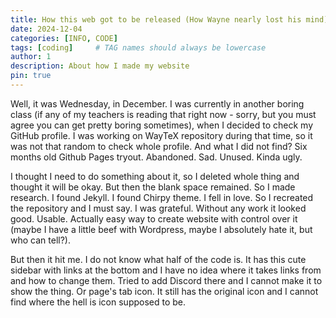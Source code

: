 ```yaml
---
title: How this web got to be released (How Wayne nearly lost his mind)
date: 2024-12-04
categories: [INFO, CODE]
tags: [coding]     # TAG names should always be lowercase
author: 1
description: About how I made my website
pin: true
---
```

Well, it was Wednesday, in December. I was currently in another boring class (if any of my teachers is reading that right now - sorry, but you must agree you can get pretty boring sometimes), when I decided to check my GitHub profile. I was working on WayTeX repository during that time, so it was not that random to check whole profile. And what I did not find? Six months old Github Pages tryout. Abandoned. Sad. Unused. Kinda ugly.

I thought I need to do something about it, so I deleted whole thing and thought it will be okay. But then the blank space remained. So I made research. I found Jekyll. I found Chirpy theme. I fell in love. So I recreated the repository and I must say. I was grateful. Without any work it looked good. Usable. Actually easy way to create website with control over it (maybe I have a little beef with Wordpress, maybe I absolutely hate it, but who can tell?).

But then it hit me. I do not know what half of the code is. It has this cute sidebar with links at the bottom and I have no idea where it takes links from and how to change them. Tried to add Discord there and I cannot make it to show the thing. Or page's tab icon. It still has the original icon and I cannot find where the hell is icon supposed to be.